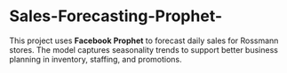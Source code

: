 # Sales-Forecasting-Prophet-
This project uses **Facebook Prophet** to forecast daily sales for Rossmann stores. The model captures seasonality trends to support better business planning in inventory, staffing, and promotions.
